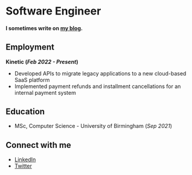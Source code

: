 # Software Engineer

#### I sometimes write on [my blog](https://www.thecodingpalace.com).

## Employment

**Kinetic (_Feb 2022 - Present_)**
- Developed APIs to migrate legacy applications to a new cloud-based SaaS platform
- Implemented payment refunds and installment cancellations for an internal payment system

## Education
- MSc, Computer Science - University of Birmingham (_Sep 2021_)

## Connect with me
- [LinkedIn](https://www.linkedin.com/in/magarpratik)
- [Twitter](https://x.com/magarpratik_)
